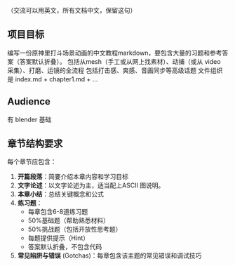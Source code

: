 （交流可以用英文，所有文档中文，保留这句）

## 项目目标
编写一份原神里打斗场景动画的中文教程markdown，要包含大量的习题和参考答案（答案默认折叠）。
包括从mesh（手工或从网上找素材）、动捕（或从 video 采集）、打磨、运镜的全流程
包括打击感、爽感、音画同步等高级话题
文件组织是 index.md + chapter1.md + ...

## Audience
有 blender 基础

## 章节结构要求
每个章节应包含：
1. **开篇段落**：简要介绍本章内容和学习目标
2. **文字论述**：以文字论述为主，适当配上ASCII 图说明。
3. **本章小结**：总结关键概念和公式
4. **练习题**：
   - 每章包含6-8道练习题
   - 50%基础题（帮助熟悉材料）
   - 50%挑战题（包括开放性思考题）
   - 每题提供提示（Hint）
   - 答案默认折叠，不包含代码
5. **常见陷阱与错误** (Gotchas)：每章包含该主题的常见错误和调试技巧
